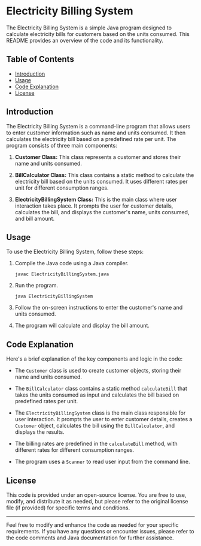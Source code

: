 # Electricity Billing System

The Electricity Billing System is a simple Java program designed to calculate electricity bills for customers based on the units consumed. This README provides an overview of the code and its functionality.

## Table of Contents

- [Introduction](#introduction)
- [Usage](#usage)
- [Code Explanation](#code-explanation)
- [License](#license)

## Introduction

The Electricity Billing System is a command-line program that allows users to enter customer information such as name and units consumed. It then calculates the electricity bill based on a predefined rate per unit. The program consists of three main components:

1. **Customer Class:** This class represents a customer and stores their name and units consumed.

2. **BillCalculator Class:** This class contains a static method to calculate the electricity bill based on the units consumed. It uses different rates per unit for different consumption ranges.

3. **ElectricityBillingSystem Class:** This is the main class where user interaction takes place. It prompts the user for customer details, calculates the bill, and displays the customer's name, units consumed, and bill amount.

## Usage

To use the Electricity Billing System, follow these steps:

1. Compile the Java code using a Java compiler.

   ```
   javac ElectricityBillingSystem.java
   ```

2. Run the program.

   ```
   java ElectricityBillingSystem
   ```

3. Follow the on-screen instructions to enter the customer's name and units consumed.

4. The program will calculate and display the bill amount.

## Code Explanation

Here's a brief explanation of the key components and logic in the code:

- The `Customer` class is used to create customer objects, storing their name and units consumed.

- The `BillCalculator` class contains a static method `calculateBill` that takes the units consumed as input and calculates the bill based on predefined rates per unit.

- The `ElectricityBillingSystem` class is the main class responsible for user interaction. It prompts the user to enter customer details, creates a `Customer` object, calculates the bill using the `BillCalculator`, and displays the results.

- The billing rates are predefined in the `calculateBill` method, with different rates for different consumption ranges.

- The program uses a `Scanner` to read user input from the command line.

## License

This code is provided under an open-source license. You are free to use, modify, and distribute it as needed, but please refer to the original license file (if provided) for specific terms and conditions.

---

Feel free to modify and enhance the code as needed for your specific requirements. If you have any questions or encounter issues, please refer to the code comments and Java documentation for further assistance.

